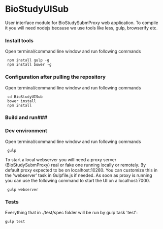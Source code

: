 # BioStudyUISub #

User interface module for BioStudySubmProxy web application. To compile it you will need nodejs
because we use tools like less, gulp, browserify etc.

### Install tools ###
Open terminal/command line window and run following commands
```
 npm install gulp -g
 npm install bower -g

```

### Configuration after pulling the repository ###
Open terminal/command line window and run following commands
```
 cd BioStudyUISub
 bower install
 npm install

```

### Build and run###

### Dev environment ###

Open terminal/command line window and run following commands
```
 gulp

```

To start a local webserver you will need a proxy server (BioStudySubmProxy) real or fake one running locally or remotely. By default
proxy expected to be on localhost:10280. You can customize this in the 'webserver' task in Gulpfile.js if needed. As soon
as proxy is running you can use the following command to start the UI on a localhost:7000.
```
 gulp webserver

```

### Tests ###

Everything that in ./test/spec folder will be run by gulp task 'test':
```
gulp test
```
